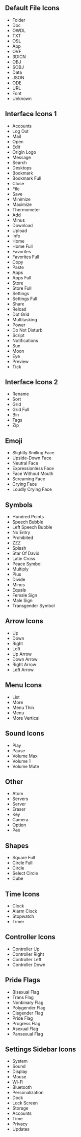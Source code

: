 ## Default File Icons
- Folder
- Doc
- OWDL
- TXT
- OSL
- App
- OVF
- 3DICN
- OBJ
- SOBJ
- Data
- JSON
- ODE
- URL
- Font
- Unknown

## Interface Icons 1
- Accounts
- Log Out
- Mail
- Open
- Edit
- Origin Logo
- Message
- Search
- Desktops
- Bookmark
- Bookmark Full
- Close
- File
- Save
- Minimize
- Maximize
- Thermometer
- Add
- Minus
- Download
- Upload
- Info
- Home
- Home Full
- Favorites
- Favorites Full
- Copy
- Paste
- Apps
- Apps Full
- Store
- Store Full
- Settings
- Settings Full
- Share
- Reload
- Dot Grid
- Multitasking
- Power
- Do Not Disturb
- Script
- Notifications
- Sun
- Moon
- Eye
- Preview
- Tick

## Interface Icons 2
- Rename
- Sort
- Grid
- Grid Full
- Bin
- Tags
- Zip

## Emoji
- Slightly Smiling Face
- Upside-Down Face
- Neutral Face
- Expressionless Face
- Face Without Mouth
- Screaming Face
- Crying Face
- Loudly Crying Face

## Symbols
- Hundred Points
- Speech Bubble
- Left Speech Bubble
- No Entry
- Prohibited
- ZZZ
- Splash
- Star Of David
- Latin Cross
- Peace Symbol
- Multiply
- Plus
- Divide
- Minus
- Equals
- Female Sign
- Male Sign
- Transgender Symbol

## Arrow Icons
- Up
- Down
- Right
- Left
- Up Arrow
- Down Arrow
- Right Arrow
- Left Arrow

## Menu Icons
- List
- More
- Menu Thin
- Menu
- More Vertical

## Sound Icons
- Play
- Pause
- Volume Max
- Volume 1
- Volume Mute

## Other
- Atom
- Servers
- Server
- Eraser
- Key
- Camera
- Option
- Pen

## Shapes
- Square Full
- Circle Full
- Circle
- Select Circle
- Cube

## Time Icons
- Clock
- Alarm Clock
- Stopwatch
- Timer

## Controller Icons
- Controller Up
- Controller Right
- Controller Left
- Controller Down

## Pride Flags
- Bisexual Flag
- Trans Flag
- Nonbinary Flag
- Polygender Flag
- Cisgender Flag
- Pride Flag
- Progress Flag
- Asexual Flag
- Pansexual Flag

## Settings Sidebar Icons
- System
- Sound
- Display
- Mouse
- Wi-Fi
- Bluetooth
- Personalization
- Dock
- Lock Screen
- Storage
- Accounts
- Time
- Privacy
- Updates
